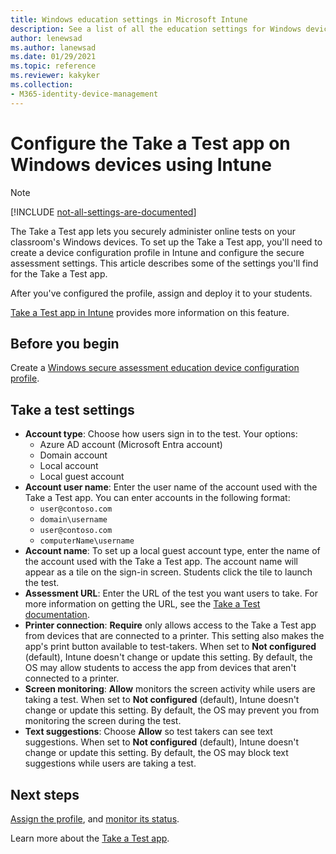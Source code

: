 ```yaml
---
title: Windows education settings in Microsoft Intune
description: See a list of all the education settings for Windows devices. Use these settings in a device configuration profile with the Take a Test app, choose how users or students sign in, monitor the screen during the test, and more in Intune.
author: lenewsad
ms.author: lanewsad
ms.date: 01/29/2021
ms.topic: reference
ms.reviewer: kakyker
ms.collection:
- M365-identity-device-management
---
```


# Configure the Take a Test app on Windows devices using Intune

> [!NOTE]
> [!INCLUDE [not-all-settings-are-documented](../includes/not-all-settings-are-documented.md)]

The Take a Test app lets you securely administer online tests on your classroom's Windows devices. To set up the Take a Test app, you'll need to create a device configuration profile in Intune and configure the secure assessment settings. This article describes some of the settings you'll find for the Take a Test app.

After you've configured the profile, assign and deploy it to your students.

[Take a Test app in Intune](education-settings-configure.md) provides more information on this feature.

## Before you begin

Create a [Windows secure assessment education device configuration profile](education-settings-configure.md#create-a-device-profile).

## Take a test settings

- **Account type**: Choose how users sign in to the test. Your options:
  - Azure AD account (Microsoft Entra account)
  - Domain account
  - Local account
  - Local guest account
- **Account user name**: Enter the user name of the account used with the Take a Test app. You can enter accounts in the following format:
  - `user@contoso.com`
  - `domain\username`
  - `user@contoso.com`
  - `computerName\username`
- **Account name**: To set up a local guest account type, enter the name of the account used with the Take a Test app. The account name will appear as a tile on the sign-in screen. Students click the tile to launch the test.​
- **Assessment URL**: Enter the URL of the test you want users to take. For more information on getting the URL, see the [Take a Test documentation](/education/windows/take-tests-in-windows-10).
- **Printer connection**: **Require** only allows access to the Take a Test app from devices that are connected to a printer. This setting also makes the app's print button available to test-takers. When set to **Not configured** (default), Intune doesn't change or update this setting. By default, the OS may allow students to access the app from devices that aren't connected to a printer.​
- **Screen monitoring**: **Allow** monitors the screen activity while users are taking a test. When set to **Not configured** (default), Intune doesn't change or update this setting. By default, the OS may prevent you from monitoring the screen during the test.
- **Text suggestions**: Choose **Allow** so test takers can see text suggestions. When set to **Not configured** (default), Intune doesn't change or update this setting. By default, the OS may block text suggestions while users are taking a test.

## Next steps

[Assign the profile](device-profile-assign.md), and [monitor its status](device-profile-monitor.md).

Learn more about the [Take a Test app](education-settings-configure.md).
